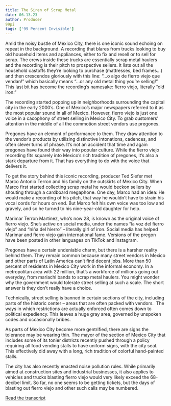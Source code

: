 ```yaml
---
title: The Siren of Scrap Metal
date: 06.13.23
author: Producer
99pi
tags: ['99 Percent Invisible']
---
```


Amid the noisy bustle of Mexico City, there is one iconic sound echoing on repeat in the background. A recording that blares from trucks looking to buy old household items and appliances, either to fix and resell or to sell for scrap. The crews inside these trucks are essentially scrap metal haulers and the recording is their pitch to prospective sellers. It 
lists out all the household castoffs they’re looking to purchase (mattresses, bed frames…) and then crescendos gloriously with this line: 
“…o algo de fierro viejo que vendan!” which basically means “…or any old metal thing you’re selling!” This last bit has become the recording’s namesake: fierro viejo, literally “old iron.”




The recording started popping up in neighborhoods surrounding the capital city in the early 2000’s. One of Mexico’s major newspapers referred to it as the most popular sound in all of Mexico. However, fierro viejo is just one voice in a cacophony of street selling in Mexico City. To grab customers’ attention in the middle of all the commotion street vendors use pregones.




Pregones have an element of performance to them. They draw attention to the vendor’s products by utilizing distinctive intonations, cadences, and often clever turns of phrase. It’s not an accident that time and again pregones have found their way into popular culture. 
While the fierro viejo recording fits squarely into Mexico’s rich tradition of pregones, it’s also a stark departure from it. That has everything to do with the voice that delivers it.


To get the story behind this iconic recording, producer Ted Siefer met Marco Antonio Terron and his family on the outskirts of Mexico City. When Marco first started collecting scrap metal he would beckon sellers by shouting through a cardboard megaphone. One day, Marco had an idea: He would make a recording of his pitch, that way he wouldn’t have to strain his vocal cords for hours on end. But Marco felt his own voice was too low and gravely, and so he turned to his nine-year-old daughter for help. 


Marimar Terron Martinez, who’s now 28, is known as the original voice of fierro viejo. She’s active on social media, under the names “la voz del fierro viejo” and “niña del hierro” – literally girl of iron. Social media has helped Marimar and fierro viejo gain international fame. Versions of the pregon have been posted in other languages on TikTok and Instagram.




Pregones have a certain undeniable charm, but there is a harsher reality behind them. They remain common because many street vendors in Mexico and other parts of Latin America can’t find decent jobs. More than 50 percent of residents in Mexico City work in the informal economy. In a metropolitan area with 22 million, that’s a workforce of millions going out everyday, from mariachi bands to scrap metal haulers. You might wonder why the government would tolerate street selling at such a scale. The short answer is they don’t really have a choice.




Technically, street selling is banned in certain sections of the city, including parts of the historic center – areas that are often packed with vendors.  The ways in which restrictions are actually enforced often comes down to political expediency. This leaves a huge gray area, governed by unspoken codes and occasionally bribes.


As parts of Mexico City become more gentrified, there are signs the tolerance may be wearing thin. The mayor of the section of Mexico City that includes some of its tonier districts recently pushed through a policy requiring all food vending stalls to have uniform signs, with the city seal. This effectively did away with a long, rich tradition of colorful hand-painted stalls.




The city has also recently enacted noise pollution rules. While primarily aimed at construction sites and industrial businesses, it also applies to vehicles and trucks blasting fierro viejo would very likely exceed the 68-decibel limit. So far, no one seems to be getting tickets, but the days of blasting out fierro viejo and other such calls may be numbered.

[Read the transcript](./The_Siren_of_Scrap_Metal_transcript.md)